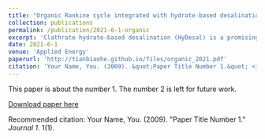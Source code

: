 ```yaml
---
title: "Organic Rankine cycle integrated with hydrate-based desalination for a sustainable energy–water nexus system"
collection: publications
permalink: /publication/2021-6-1-organic
excerpt: 'Clathrate hydrate-based desalination (HyDesal) is a promising desalination technology but it is energy intensive. Developing strategies to reduce the high energy consumption of HyDesal process is necessary for its industrial application. The need for refrigeration requirement for the operation of HyDesal can be offset by LNG cold exergy to reduce its energy consumption. However, the LNG cold exergy utilization efficiency is low due to the large temperature difference between LNG and seawater and hydrate former. In this work, we propose a sustainable process that integrates HyDesal and organic Rankine cycle by utilizing LNG cold exergy to generate fresh water and electricity simultaneously. This integrated process was optimized by adopting particle swarm optimization algorithm to achieve maximal power and fresh water generation. Further, an economic analysis was performed to compare the economic performance of the proposed system and the base case. The results showed that the proposed process could achieve zero specific energy consumption for desalination and generate extra power. The largest fresh water production and power generation of 165.3 tonne/h and 3480 kW were achieved by adopting cyclopentane as hydrate former and mixed working fluid in organic Rankine cycle based on 100 tonne/h of LNG flowrate. The lowest levelized cost of water of the proposed process was 1.946 /m3, which was 21.05% lower than that of the base case. Thus, the proposed sustainable process can strengthen the energy–water nexus and reduce the greenhouse gas emission by utilizing LNG cold exergy.'
date: 2021-6-1
venue: 'Applied Energy'
paperurl: 'http://tianbiaohe.github.io/files/organic_2021.pdf'
citation: 'Your Name, You. (2009). &quot;Paper Title Number 1.&quot; <i>Journal 1</i>. 1(1).'
---
```

This paper is about the number 1. The number 2 is left for future work.

[Download paper here](http://academicpages.github.io/files/paper1.pdf)

Recommended citation: Your Name, You. (2009). "Paper Title Number 1." <i>Journal 1</i>. 1(1).
